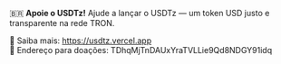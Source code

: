 🇧🇷 **Apoie o USDTz!**
Ajude a lançar o USDTz — um token USD justo e transparente na rede TRON.

🔗 Saiba mais: https://usdtz.vercel.app  
💸 Endereço para doações: TDhqMjTnDAUxYraTVLLie9Qd8NDGY91idq